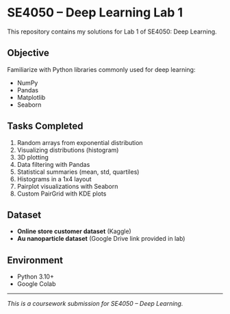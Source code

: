 # SE4050 – Deep Learning Lab 1

This repository contains my solutions for Lab 1 of SE4050: Deep Learning.

## Objective
Familiarize with Python libraries commonly used for deep learning:
- NumPy
- Pandas
- Matplotlib
- Seaborn

## Tasks Completed
1. Random arrays from exponential distribution
2. Visualizing distributions (histogram)
3. 3D plotting
4. Data filtering with Pandas
5. Statistical summaries (mean, std, quartiles)
6. Histograms in a 1x4 layout
7. Pairplot visualizations with Seaborn
8. Custom PairGrid with KDE plots

## Dataset
- **Online store customer dataset** (Kaggle)
- **Au nanoparticle dataset** (Google Drive link provided in lab)

## Environment
- Python 3.10+
- Google Colab

---
*This is a coursework submission for SE4050 – Deep Learning.*
